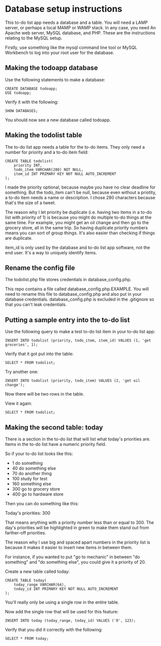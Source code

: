 # Database setup instructions

This to-do list app needs a database and a table. You will need a LAMP server, or perhaps a local MAMP or WAMP stack. In any case, you need An Apache web server, MySQL database, and PHP. These are the instructions relating to the MySQL setup.

Firstly, use something like the mysql command line tool or MySQL Workbench to log into your root user for the database.

## Making the todoapp database

Use the following statements to make a database:

```
CREATE DATABASE todoapp;
USE todoapp;
```

Verify it with the following:

```
SHOW DATABASES;
```

You should now see a new database called todoapp.

## Making the todolist table

The to-do list app needs a table for the to-do items. They only need a number for priority and a to-do item field:

```
CREATE TABLE todolist(
    priority INT,
    todo_item VARCHAR(280) NOT NULL,
    item_id INT PRIMARY KEY NOT NULL AUTO_INCREMENT
);
```

I made the priority optional, because maybe you have no clear deadline for something. But the todo_item can't be null, because even without a priotity, a to-do item needs a name or description. I chose 280 characters because that's the size of a tweet.

The reason why I let priority be duplicate (i.e. having two items in a to-do list with priority of 1) is because you might do multiple to-do things at the same time. For example, you might get an oil change and then go to the grocery store, all in the same trip. So having duplicate priority numbers means you can sort of group things. It's also easier than checking if things are duplicate.

item_id is only used by the database and to-do list app software, not the end user. It's a way to uniquely identify items.

## Rename the config file

The todolist.php file stores credentials in database_config.php.

This repo contains a file called database_config.php.EXAMPLE. You will need to rename this file to database_config.php and also put in your database credentials. database_config.php is excluded in the .gitignore so that you can't leak credentials.

## Putting a sample entry into the to-do list

Use the following query to make a test to-do list item in your to-do list app:

```
INSERT INTO todolist (priority, todo_item, item_id) VALUES (1, 'get groceries', 1);
```

Verify that it got put into the table:

```
SELECT * FROM todolist;
```

Try another one:

```
INSERT INTO todolist (priority, todo_item) VALUES (2, 'get oil change');
```

Now there will be two rows in the table.

View it again:

```
SELECT * FROM todolist;
```

## Making the second table: today

There is a section in the to-do list that will list what today's priorities are. Items in the to-do list have a numeric priority field.

So if your to-do list looks like this:

- 1 do something
- 40 do something else
- 70 do another thing
- 100 study for test
- 160 something else
- 300 go to grocery store
- 400 go to hardware store

Then you can do something like this:

Today's priorities: 300

That means anything with a priority number less than or equal to 300. The day's priorities will be highlighted in green to make them stand out from farther-off priorities. 

The reason why I use big and spaced apart numbers in the priority list is because it makes it easier to insert new items in between them. 

For instance, if you wanted to put "go to mechanic" in between "do something" and "do something else", you could give it a priority of 20.

Create a new table called today:

```
CREATE TABLE today(
    today_range VARCHAR(64),
    today_id INT PRIMARY KEY NOT NULL AUTO_INCREMENT
);
```

You'll really only be using a single row in the entire table. 

Now add the single row that will be used for this feature:

```
INSERT INTO today (today_range, today_id) VALUES ('0', 123);
```

Verify that you did it correctly with the following:

```
SELECT * FROM today;
```

